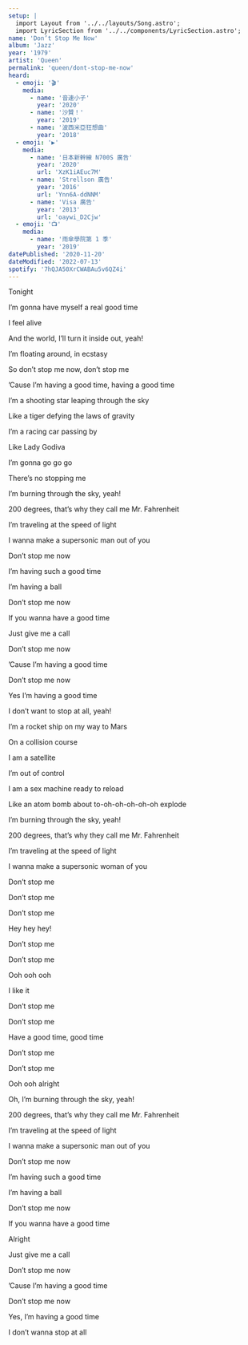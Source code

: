 ```yaml
---
setup: |
  import Layout from '../../layouts/Song.astro';
  import LyricSection from '../../components/LyricSection.astro';
name: 'Don’t Stop Me Now'
album: 'Jazz'
year: '1979'
artist: 'Queen'
permalink: 'queen/dont-stop-me-now'
heard:
  - emoji: '🎬'
    media:
      - name: '音速小子'
        year: '2020'
      - name: '沙贊！'
        year: '2019'
      - name: '波西米亞狂想曲'
        year: '2018'
  - emoji: '▶️'
    media:
      - name: '日本新幹線 N700S 廣告'
        year: '2020'
        url: 'XzK1iAEuc7M'
      - name: 'Strellson 廣告'
        year: '2016'
        url: 'Ynn6A-ddNNM'
      - name: 'Visa 廣告'
        year: '2013'
        url: 'oaywi_D2Cjw'
  - emoji: '📺'
    media:
      - name: '雨傘學院第 1 季'
        year: '2019'
datePublished: '2020-11-20'
dateModified: '2022-07-13'
spotify: '7hQJA50XrCWABAu5v6QZ4i'
---
```


<LyricSection>

Tonight

I&rsquo;m gonna have myself a real good time

I feel alive

And the world, I&rsquo;ll turn it inside out, yeah!

I&rsquo;m floating around, in ecstasy

</LyricSection>

<LyricSection>

So don&rsquo;t stop me now, don&rsquo;t stop me

&rsquo;Cause I&rsquo;m having a good time, having a good time

</LyricSection>

<LyricSection>

I&rsquo;m a shooting star leaping through the sky

Like a tiger defying the laws of gravity

I&rsquo;m a racing car passing by

Like Lady Godiva

I&rsquo;m gonna go go go

There&rsquo;s no stopping me

</LyricSection>

<LyricSection>

I&rsquo;m burning through the sky, yeah!

200 degrees, that&rsquo;s why they call me Mr. Fahrenheit

I&rsquo;m traveling at the speed of light

I wanna make a supersonic man out of you

</LyricSection>

<LyricSection>

Don&rsquo;t stop me now

I&rsquo;m having such a good time

I&rsquo;m having a ball

Don&rsquo;t stop me now

If you wanna have a good time

Just give me a call

</LyricSection>

<LyricSection>

Don&rsquo;t stop me now

&rsquo;Cause I&rsquo;m having a good time

Don&rsquo;t stop me now

Yes I&rsquo;m having a good time

I don&rsquo;t want to stop at all, yeah!

</LyricSection>

<LyricSection>

I&rsquo;m a rocket ship on my way to Mars

On a collision course

I am a satellite

I&rsquo;m out of control

I am a sex machine ready to reload

Like an atom bomb about to-oh-oh-oh-oh-oh explode

</LyricSection>

<LyricSection>

I&rsquo;m burning through the sky, yeah!

200 degrees, that&rsquo;s why they call me Mr. Fahrenheit

I&rsquo;m traveling at the speed of light

I wanna make a supersonic woman of you

</LyricSection>

<LyricSection>

Don&rsquo;t stop me

Don&rsquo;t stop me

Don&rsquo;t stop me

Hey hey hey!

</LyricSection>

<LyricSection>

Don&rsquo;t stop me

Don&rsquo;t stop me

Ooh ooh ooh

I like it

</LyricSection>

<LyricSection>

Don&rsquo;t stop me

Don&rsquo;t stop me

Have a good time, good time

</LyricSection>

<LyricSection>

Don&rsquo;t stop me

Don&rsquo;t stop me

Ooh ooh alright

</LyricSection>

<LyricSection>

Oh, I&rsquo;m burning through the sky, yeah!

200 degrees, that&rsquo;s why they call me Mr. Fahrenheit

I&rsquo;m traveling at the speed of light

I wanna make a supersonic man out of you

</LyricSection>

<LyricSection>

Don&rsquo;t stop me now

I&rsquo;m having such a good time

I&rsquo;m having a ball

Don&rsquo;t stop me now

If you wanna have a good time

Alright

Just give me a call

</LyricSection>

<LyricSection>

Don&rsquo;t stop me now

&rsquo;Cause I&rsquo;m having a good time

Don&rsquo;t stop me now

Yes, I&rsquo;m having a good time

I don&rsquo;t wanna stop at all

</LyricSection>

